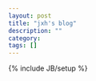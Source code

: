 ```yaml
---
layout: post
title: "jxh's blog"
description: ""
category: 
tags: []
---
```

{% include JB/setup %}
